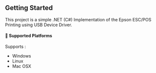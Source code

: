 ## Getting Started

This project is a simple .NET (C#) Implementation of the Epson ESC/POS Printing using USB Device Driver.

#### 🎨 Supported Platforms

Supports :
 * Windows
 * Linux
 * Mac OSX
